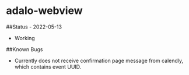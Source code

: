# adalo-webview

##Status - 2022-05-13
- Working

##Known Bugs
- Currently does not receive confirmation page message from calendly, which contains event UUID.
